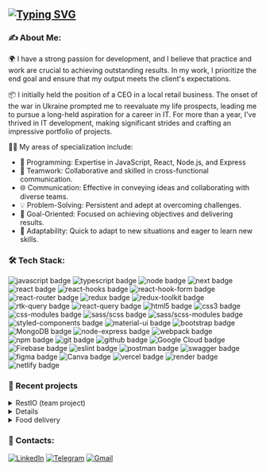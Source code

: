 ## [![Typing SVG](https://readme-typing-svg.herokuapp.com?lines=Hey+there!+I'm+Valentina)](https://git.io/typing-svg)

### ✍️ About Me:

🌍 I have a strong passion for development, and I believe that practice and work are crucial to achieving outstanding results. In my work, I prioritize the end goal and ensure that my output meets the client's expectations.

📦 I initially held the position of a CEO in a local retail business. The onset of the war in Ukraine prompted me to reevaluate my life prospects, leading me to pursue a long-held aspiration for a career in IT. For more than a year, I've thrived in IT development, making significant strides and crafting an impressive portfolio of projects.

👩‍💻 My areas of specialization include:

<ul>
  <li>🚀 Programming: Expertise in JavaScript, React, Node.js, and Express</li>
  <li>🤝 Teamwork: Collaborative and skilled in cross-functional communication.</li>
  <li>🌐 Communication: Effective in conveying ideas and collaborating with diverse teams.</li>
  <li>💡 Problem-Solving: Persistent and adept at overcoming challenges.</li>
  <li>🎯 Goal-Oriented: Focused on achieving objectives and delivering results.</li>
  <li>🧠 Adaptability: Quick to adapt to new situations and eager to learn new skills.</li>
</ul>

### 🛠 Tech Stack:

  <div id="stack">
    <div id="badges">
      <img src="https://img.shields.io/badge/javascript-%23323330.svg?style=for-the-badge&logo=javascript&logoColor=%23F7DF1E" alt="javascript badge" />
      <img src="https://img.shields.io/badge/typescript-%23007ACC.svg?style=for-the-badge&logo=typescript&logoColor=white" alt="typescript badge" />
      <img src="https://img.shields.io/badge/Node.js-43853D?style=for-the-badge&logo=node.js&logoColor=white" alt="node badge" />
      <img src="https://img.shields.io/badge/Next-black?style=for-the-badge&logo=next.js&logoColor=white" alt="next badge" />
      <img src="https://img.shields.io/badge/react-%2320232a.svg?style=for-the-badge&logo=react&logoColor=%2361DAFB" alt="react badge"/>
      <img src="https://img.shields.io/badge/react_hooks-%2320232a.svg?style=for-the-badge&logo=react&logoColor=%2361DAFB" alt="react-hooks badge"/>
      <img src="https://img.shields.io/badge/React%20Hook%20Form-%23EC5990.svg?style=for-the-badge&logo=reacthookform&logoColor=white" alt="react-hook-form badge"/>
      <img src="https://img.shields.io/badge/React_Router-CA4245?style=for-the-badge&logo=react-router&logoColor=white" alt="react-router badge"/>
      <img src="https://img.shields.io/badge/Redux-%23593d88.svg?style=for-the-badge&logo=redux&logoColor=white" alt="redux badge"/>
      <img src="https://img.shields.io/badge/Redux_Toolkit-%23593d88.svg?style=for-the-badge&logo=redux&logoColor=white" alt="redux-toolkit badge"/>
      <img src="https://img.shields.io/badge/RTK_Query-%23593d88.svg?style=for-the-badge&logo=redux&logoColor=white" alt="rtk-query badge"/>
      <img src="https://img.shields.io/badge/-React%20Query-FF4154?style=for-the-badge&logo=react%20query&logoColor=white" alt="react-query badge" />
      <img src="https://img.shields.io/badge/html5-%23E34F26.svg?style=for-the-badge&logo=html5&logoColor=white" alt="html5 badge" />
      <img src="https://img.shields.io/badge/css3-%231572B6.svg?style=for-the-badge&logo=css3&logoColor=white" alt="css3 badge" />
      <img src="https://img.shields.io/badge/css_modules-%231572B6.svg?style=for-the-badge&logo=css3&logoColor=white" alt="css-modules badge" />
      <img src="https://img.shields.io/badge/SASS-hotpink.svg?style=for-the-badge&logo=SASS&logoColor=white" alt="sass/scss badge"/>
      <img src="https://img.shields.io/badge/SASS_modules-hotpink.svg?style=for-the-badge&logo=SASS&logoColor=white" alt="sass/scss-modules badge"/>
      <img src="https://img.shields.io/badge/styled--components-DB7093?style=for-the-badge&logo=styled-components&logoColor=white" alt="styled-components badge" />
      <img src="https://img.shields.io/badge/MUI-%230081CB.svg?style=for-the-badge&logo=mui&logoColor=white" alt="material-ui badge"/>
      <img src="https://img.shields.io/badge/bootstrap-%23563D7C.svg?style=for-the-badge&logo=bootstrap&logoColor=white" alt="bootstrap badge" />
      <img src="https://img.shields.io/badge/MongoDB-%234ea94b.svg?style=for-the-badge&logo=mongodb&logoColor=white" alt="MongoDB badge" />
      <img src="https://img.shields.io/badge/Express.js-404D59?style=for-the-badge" alt="node-express badge" />
      <img src="https://img.shields.io/badge/webpack-%238DD6F9.svg?style=for-the-badge&logo=webpack&logoColor=black" alt="webpack badge" />
      <img src="https://img.shields.io/badge/NPM-%23000000.svg?style=for-the-badge&logo=npm&logoColor=white" alt="npm badge" />
      <img src="https://img.shields.io/badge/git-%23F05033.svg?style=for-the-badge&logo=git&logoColor=white" alt="git badge"/>
      <img src="https://img.shields.io/badge/github-%23121011.svg?style=for-the-badge&logo=github&logoColor=white" alt="github badge"/>
      <img src="https://img.shields.io/badge/Google%20Cloud-%234285F4.svg?style=for-the-badge&logo=google-cloud&logoColor=white" alt="Google Cloud badge" />
      <img src="https://img.shields.io/badge/firebase-%23039BE5.svg?style=for-the-badge&logo=firebase" alt="Firebase badge" />
      <img src="https://img.shields.io/badge/ESLint-4B3263?style=for-the-badge&logo=eslint&logoColor=white" alt="eslint badge" />
      <img src="https://img.shields.io/badge/Postman-FF6C37?style=for-the-badge&logo=postman&logoColor=white" alt="postman badge"/>
      <img src="https://img.shields.io/badge/-Swagger-%23Clojure?style=for-the-badge&logo=swagger&logoColor=white" alt="swagger badge" />
      <img src="https://img.shields.io/badge/figma-%23F24E1E.svg?style=for-the-badge&logo=figma&logoColor=white" alt="figma badge" />
      <img src="https://img.shields.io/badge/Canva-%2300C4CC.svg?style=for-the-badge&logo=Canva&logoColor=white" alt="Canva badge" />
      <img src="https://img.shields.io/badge/vercel-%23000000.svg?style=for-the-badge&logo=vercel&logoColor=white" alt="vercel badge" />
      <img src="https://img.shields.io/badge/Render-%46E3B7.svg?style=for-the-badge&logo=render&logoColor=white" alt="render badge" />
      <img src="https://img.shields.io/badge/netlify-%23000000.svg?style=for-the-badge&logo=netlify&logoColor=#00C7B7" alt="netlify badge" />
    </div>
  </div>

### 💼 Recent projects

<details>
<summary>RestIO (team project)</summary>
<p><b>Description</b>: Project aims to develop a comprehensive restaurant management app inspired by the success of Dodo IS. This app will revolutionize the communication and ordering process between customers and restaurant staff, providing an innovative and convenient experience. With features such as QR code scanning, personalized profiles, and a user-friendly interface, customers can effortlessly browse the menu, place orders, make payments, and provide feedback. Full-stack app: front-end - React, back-end - Node Express. Final group project at ElifTech.</p>
<p><b>Login info</b>:</p>
<p>admin - minerva@gmail.com, 54321Qwe</p>
<p>cook - hagrid@gmail.com, 54321Qwe</p>
<p>waiter - dobbi@gmail.com, 54321Qwe</p>
<p><b>Customer page</b>:</p>
<p>https://restio-front.netlify.app/64c9f7904626278155af5599/tables/64d60026d5749542294474bd</p>

<p><b>Stack</b>:react, scss, react-hook-form, dnd, node express, mongoDB, mongoose, JWT, eslint, prettier</p>
<p><a href="https://restio-front.netlify.app/" target="_blank">Link to deploy</a></p><p><a href="https://github.com/ValentinaDej/restio-front" target="_blank">Link to repo front</a></p>
<p><a href="https://restio-server.onrender.com/" target="_blank">Link to repo back<a></p>
</details>

<details>
<summary>Patron4U (team project)</summary>
<p><b>Description</b>: The app features a custom backend, responsive design, and a broad array of functionalities including user authentication, multi-theming, and extensive data handling.</p>
<p><b>Stack</b>: react, redux, redux-toolkit, MongoDB, Express, cloudinary, Google auth, eslint, prettier</p>
<p><a href="http://patron4u-pet-app.netlify.app" target="_blank">Link to deploy</a></p><p><a href="https://github.com/OlgaVysochanska/project-patron4U" target="_blank">Link to repo</a></p>
</details>

<details>
<summary>Food delivery</summary>
<p><b>Description</b>: Restaurant aggregator app enabling food orders. It showcases eateries, menus, and facilitates easy ordering.</p>
<p><b>Stack</b>: react, redux, mongoDB, express, axios, scss, Google Maps</p>
<p><a href="https://fooddeliveryslk.netlify.app/" target="_blank">Link to deploy</a></p><p><a href="https://github.com/ValentinaDej/delivery-food-front" target="_blank">Link to repo</a></p>
</details>

### 🔗 Contacts:

[![LinkedIn](https://img.shields.io/badge/linkedin-%230077B5.svg?style=for-the-badge&logo=linkedin&logoColor=white)](https://www.linkedin.com/in/valentina-dei/)
[![Telegram](https://img.shields.io/badge/Telegram-2CA5E0?style=for-the-badge&logo=telegram&logoColor=white)](https://t.me/ValentinaDei)
[![Gmail](https://img.shields.io/badge/Gmail-D14836?style=for-the-badge&logo=gmail&logoColor=white)](mailto:safonikV@gmail.com)

<!--
  <img src="https://img.shields.io/badge/-Testing Library-%23E33332?style=for-the-badge&logo=testing-library&logoColor=white" alt="testing-library badge" />
  <img src="https://img.shields.io/badge/-jest-%23C21325?style=for-the-badge&logo=jest&logoColor=white" alt="jest badge" />
  <img src="https://img.shields.io/badge/vite-%23646CFF.svg?style=for-the-badge&logo=vite&logoColor=white" alt="vite badge" />
  <img src="https://img.shields.io/badge/tailwindcss-%2338B2AC.svg?style=for-the-badge&logo=tailwind-css&logoColor=white" alt="tailwind badge" />
  <img src="https://img.shields.io/badge/mysql-%2300f.svg?style=for-the-badge&logo=mysql&logoColor=white" alt="MySQL badge" />
  <img src="https://img.shields.io/badge/postgres-%23316192.svg?style=for-the-badge&logo=postgresql&logoColor=white" alt="Postgres badge" />
  <img src="https://img.shields.io/badge/-GraphQL-E10098?style=for-the-badge&logo=graphql&logoColor=white" alt="GraphQL badge" />
  -->
